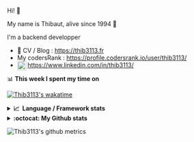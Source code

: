Hi! 👋

My name is Thibaut, alive since 1994 🍷

I'm a backend developper

-   📝 CV / Blog : https://thib3113.fr
-   My codersRank : https://profile.codersrank.io/user/thib3113/
-   <a href="https://www.linkedin.com/in/thib3113/"><img align="left" alt="Thib3113's Linkedin" width="21px" src="https://raw.githubusercontent.com/peterthehan/peterthehan/master/assets/linkedin.svg" /></a> https://www.linkedin.com/in/thib3113/

📊 **This week I spent my time on**

[![Thib3113's wakatime](https://github-readme-stats.vercel.app/api/wakatime?username=thib3113&layout=default&theme=dracula&langs_count=6&hide_title=true&hide_border=true)](https://wakatime.com/@thib3113)

<details>
  <summary><b>📈&nbsp;&nbsp;Language&nbsp;/&nbsp;Framework stats</b></summary>
  <br/>  
  <a href='https://profile.codersrank.io/user/thib3113/'>
  <img src='http://cr-skills-chart-widget.azurewebsites.net/api/api?username=thib3113&padding=30&skills=php,batchfile,javascript,less,mysql,reactjs,scss,shell,typescript,vue'>
  </a>
</details>

<details>
  <summary><b>:octocat: My Github stats</b></summary>
  <br/>  
  
  <img src="https://github-readme-stats.vercel.app/api?username=thib3113&theme=dracula&show_icons=true&" alt="Thib3113's GitHub stats" />

<!--START_SECTION:activity-->

1. ❌ Closed PR [#223](https://github.com/thib3113/unifi-client/pull/223) in [thib3113/unifi-client](https://github.com/thib3113/unifi-client)
2. 🎉 Merged PR [#219](https://github.com/thib3113/unifi-client/pull/219) in [thib3113/unifi-client](https://github.com/thib3113/unifi-client)
3. 🎉 Merged PR [#221](https://github.com/thib3113/unifi-client/pull/221) in [thib3113/unifi-client](https://github.com/thib3113/unifi-client)
4. 🎉 Merged PR [#47](https://github.com/thib3113/unifi-blockips-srv/pull/47) in [thib3113/unifi-blockips-srv](https://github.com/thib3113/unifi-blockips-srv)
5. 🎉 Merged PR [#46](https://github.com/thib3113/unifi-blockips-srv/pull/46) in [thib3113/unifi-blockips-srv](https://github.com/thib3113/unifi-blockips-srv)
 <!--END_SECTION:activity-->

</details>

![Thib3113's github metrics](https://gist.githubusercontent.com/thib3113/83a96e16f8bca103f1b0e376186c66ec/raw/github-metrics.svg)
